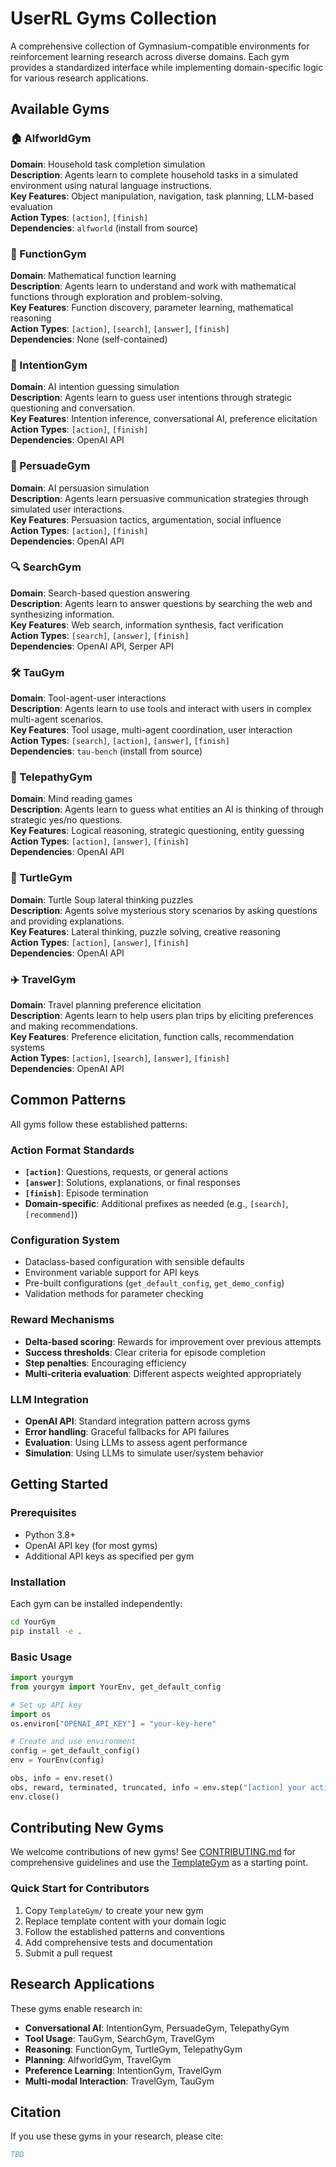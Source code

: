 # UserRL Gyms Collection

A comprehensive collection of Gymnasium-compatible environments for reinforcement learning research across diverse domains. Each gym provides a standardized interface while implementing domain-specific logic for various research applications.

## Available Gyms

### 🏠 AlfworldGym
**Domain**: Household task completion simulation  
**Description**: Agents learn to complete household tasks in a simulated environment using natural language instructions.  
**Key Features**: Object manipulation, navigation, task planning, LLM-based evaluation  
**Action Types**: `[action]`, `[finish]`  
**Dependencies**: `alfworld` (install from source)

### 🔢 FunctionGym  
**Domain**: Mathematical function learning  
**Description**: Agents learn to understand and work with mathematical functions through exploration and problem-solving.  
**Key Features**: Function discovery, parameter learning, mathematical reasoning  
**Action Types**: `[action]`, `[search]`, `[answer]`, `[finish]`  
**Dependencies**: None (self-contained)

### 🎯 IntentionGym
**Domain**: AI intention guessing simulation  
**Description**: Agents learn to guess user intentions through strategic questioning and conversation.  
**Key Features**: Intention inference, conversational AI, preference elicitation  
**Action Types**: `[action]`, `[finish]`  
**Dependencies**: OpenAI API

### 💬 PersuadeGym
**Domain**: AI persuasion simulation  
**Description**: Agents learn persuasive communication strategies through simulated user interactions.  
**Key Features**: Persuasion tactics, argumentation, social influence  
**Action Types**: `[action]`, `[finish]`  
**Dependencies**: OpenAI API

### 🔍 SearchGym
**Domain**: Search-based question answering  
**Description**: Agents learn to answer questions by searching the web and synthesizing information.  
**Key Features**: Web search, information synthesis, fact verification  
**Action Types**: `[search]`, `[answer]`, `[finish]`  
**Dependencies**: OpenAI API, Serper API

### 🛠️ TauGym
**Domain**: Tool-agent-user interactions  
**Description**: Agents learn to use tools and interact with users in complex multi-agent scenarios.  
**Key Features**: Tool usage, multi-agent coordination, user interaction  
**Action Types**: `[search]`, `[action]`, `[answer]`, `[finish]`  
**Dependencies**: `tau-bench` (install from source)

### 🧠 TelepathyGym
**Domain**: Mind reading games  
**Description**: Agents learn to guess what entities an AI is thinking of through strategic yes/no questions.  
**Key Features**: Logical reasoning, strategic questioning, entity guessing  
**Action Types**: `[action]`, `[answer]`, `[finish]`  
**Dependencies**: OpenAI API

### 🧩 TurtleGym
**Domain**: Turtle Soup lateral thinking puzzles  
**Description**: Agents solve mysterious story scenarios by asking questions and providing explanations.  
**Key Features**: Lateral thinking, puzzle solving, creative reasoning  
**Action Types**: `[action]`, `[answer]`, `[finish]`  
**Dependencies**: OpenAI API

### ✈️ TravelGym
**Domain**: Travel planning preference elicitation  
**Description**: Agents learn to help users plan trips by eliciting preferences and making recommendations.  
**Key Features**: Preference elicitation, function calls, recommendation systems  
**Action Types**: `[action]`, `[search]`, `[answer]`, `[finish]`  
**Dependencies**: OpenAI API

## Common Patterns

All gyms follow these established patterns:

### Action Format Standards
- **`[action]`**: Questions, requests, or general actions
- **`[answer]`**: Solutions, explanations, or final responses  
- **`[finish]`**: Episode termination
- **Domain-specific**: Additional prefixes as needed (e.g., `[search]`, `[recommend]`)

### Configuration System
- Dataclass-based configuration with sensible defaults
- Environment variable support for API keys
- Pre-built configurations (`get_default_config`, `get_demo_config`)
- Validation methods for parameter checking

### Reward Mechanisms
- **Delta-based scoring**: Rewards for improvement over previous attempts
- **Success thresholds**: Clear criteria for episode completion
- **Step penalties**: Encouraging efficiency
- **Multi-criteria evaluation**: Different aspects weighted appropriately

### LLM Integration
- **OpenAI API**: Standard integration pattern across gyms
- **Error handling**: Graceful fallbacks for API failures
- **Evaluation**: Using LLMs to assess agent performance
- **Simulation**: Using LLMs to simulate user/system behavior

## Getting Started

### Prerequisites
- Python 3.8+
- OpenAI API key (for most gyms)
- Additional API keys as specified per gym

### Installation
Each gym can be installed independently:

```bash
cd YourGym
pip install -e .
```

### Basic Usage
```python
import yourgym
from yourgym import YourEnv, get_default_config

# Set up API key
import os
os.environ["OPENAI_API_KEY"] = "your-key-here"

# Create and use environment
config = get_default_config()
env = YourEnv(config)

obs, info = env.reset()
obs, reward, terminated, truncated, info = env.step("[action] your action")
env.close()
```

## Contributing New Gyms

We welcome contributions of new gyms! See [CONTRIBUTING.md](CONTRIBUTING.md) for comprehensive guidelines and use the [TemplateGym](TemplateGym/) as a starting point.

### Quick Start for Contributors
1. Copy `TemplateGym/` to create your new gym
2. Replace template content with your domain logic
3. Follow the established patterns and conventions
4. Add comprehensive tests and documentation
5. Submit a pull request

## Research Applications

These gyms enable research in:

- **Conversational AI**: IntentionGym, PersuadeGym, TelepathyGym
- **Tool Usage**: TauGym, SearchGym, TravelGym
- **Reasoning**: FunctionGym, TurtleGym, TelepathyGym
- **Planning**: AlfworldGym, TravelGym
- **Preference Learning**: IntentionGym, TravelGym
- **Multi-modal Interaction**: TravelGym, TauGym

## Citation

If you use these gyms in your research, please cite:

```bibtex
TBD
```
